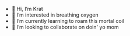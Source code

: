 - 👋 Hi, I’m Krat
- 👀 I’m interested in breathing oxygen
- 🌱 I’m currently learning to roam this mortal coil
- 💞️ I’m looking to collaborate on doin' yo mom

<!---
KrittyKrat/KrittyKrat is a ✨ special ✨ repository because its `README.md` (this file) appears on your GitHub profile.
You can click the Preview link to take a look at your changes.
--->
